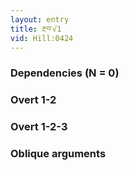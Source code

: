 ```yaml
---
layout: entry
title: རྔབ་√1
vid: Hill:0424
---
```

### Dependencies (N = 0)


### Overt 1-2


### Overt 1-2-3


### Oblique arguments
